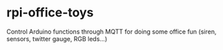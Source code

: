 # rpi-office-toys
Control Arduino functions through MQTT for doing some office fun (siren, sensors, twitter gauge, RGB leds...)
